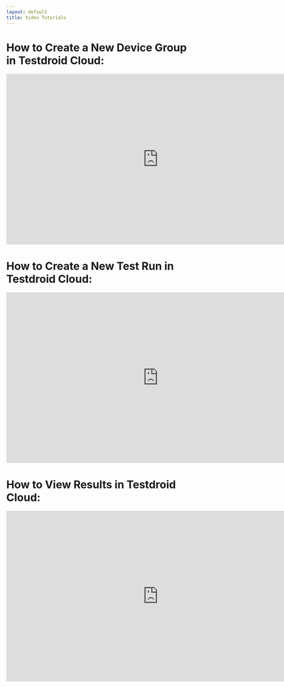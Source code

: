 ```yaml
---
layout: default
title: Video Tutorials
---
```


# How to Create a New Device Group in Testdroid Cloud:

<iframe width="800" height="450" src="https://www.youtube.com/embed/7842bodislg" frameborder="0" allowfullscreen></iframe>

# How to Create a New Test Run in Testdroid Cloud:

<iframe width="800" height="450" src="https://www.youtube.com/embed/wb_m-WWKJNk" frameborder="0" allowfullscreen></iframe>

# How to View Results in Testdroid Cloud:

<iframe width="800" height="450" src="https://www.youtube.com/embed/wEuBjeHrTvU" frameborder="0" allowfullscreen></iframe>
